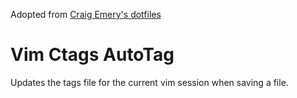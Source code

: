 Adopted from [Craig Emery's dotfiles](http://github.com/craigemery/dotFiles)

# Vim Ctags AutoTag

Updates the tags file for the current vim session when saving a file.
